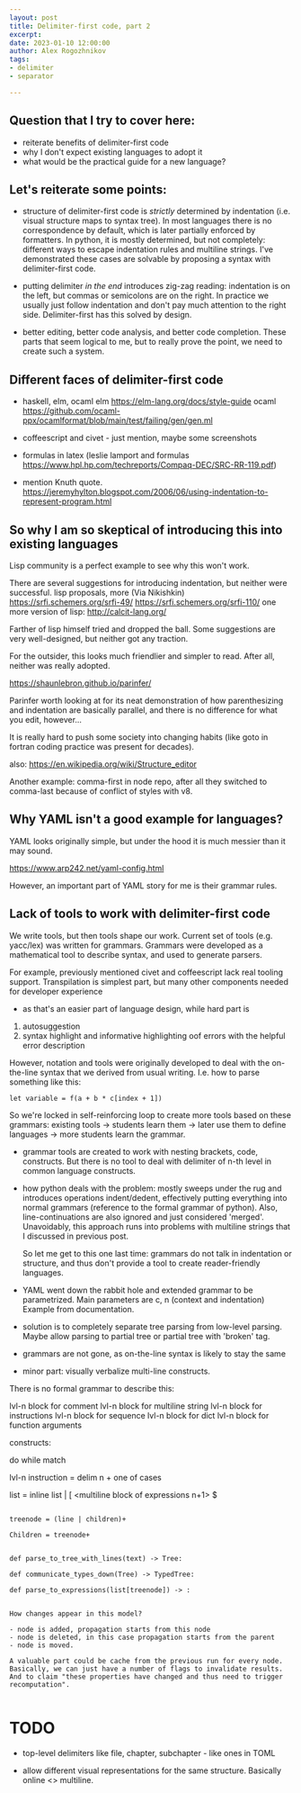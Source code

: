 ```yaml
---
layout: post
title: Delimiter-first code, part 2
excerpt: 
date: 2023-01-10 12:00:00
author: Alex Rogozhnikov
tags: 
- delimiter
- separator

---
```


<!--- styles are copied from previous post --->

<style>

.alex-boxes {
    display: flex;
    justify-content: space-around;
}
.lvl1 {
    color: darkred;
}
.lvl2 {
    color: darkgreen;
}
.lvl3 {
    color: darkblue;
}
.lvl1, .lvl2, .lvl3 {
    padding-right: 2px;
}
.lvl1:before, .lvl2:before, .lvl3:before {
    content: "<lvl";
}
.lvl1:after, .lvl2:after, .lvl3:after {
    content: ">";
}
cmnt {
    /* comments */
    display: inline;
    color: #7f9f7f;
}
strn {
    /* string literals */
    display: inline;
    color: #cc9393;
}
pnct { 
    /* punctuation */
    display: inline;
    color: #41706f;
}
kwrg {
    /* kwarg */
    display: inline;
    color: #eee;
}
hngr {
    /* hanging elements - bracket / parenthesis / start of multiline */
    display: inline;
    color: #d8f;
}
caret {
    display: inline;
}
caret:after {
    content: "Ꮖ";
    color: #AAA;
}

.precode {
    background-color: #2b2b2b; 
    color: #dcdccc;
    overflow-x: visible;
}

caret:after {
    animation: blink-animation 1.5s infinite;
}
@keyframes blink-animation {
    0%  { opacity: 0.8; }
    10% { opacity: 0.4; }
    40% { opacity: 0.4; }
    50% { opacity: 0.8; }
}
</style>



## Question that I try to cover here:

- reiterate benefits of delimiter-first code
- why I don't expect existing languages to adopt it 
- what would be the practical guide for a new language?
  

## Let's reiterate some points:

- structure of delimiter-first code is *strictly* determined by indentation (i.e. visual structure maps to syntax tree). 
  In most languages there is no correspondence by default, which is later partially enforced by formatters.
  In python, it is mostly determined, but not completely: different ways to escape indentation rules and multiline strings.
  I've demonstrated these cases are solvable by proposing a syntax with delimiter-first code.


- putting delimiter *in the end* introduces zig-zag reading:
  indentation is on the left, but commas or semicolons are on the right.
  In practice we usually just follow indentation and don't pay much attention to the right side.
  Delimiter-first has this solved by design.

- better editing, better code analysis, and better code completion.
  These parts that seem logical to me, but to really prove the point, we need to create such a system.


## Different faces of delimiter-first code

- haskell, elm, ocaml
  elm https://elm-lang.org/docs/style-guide
  ocaml https://github.com/ocaml-ppx/ocamlformat/blob/main/test/failing/gen/gen.ml

- coffeescript and civet - just mention, maybe some screenshots

- formulas in latex (leslie lamport and formulas https://www.hpl.hp.com/techreports/Compaq-DEC/SRC-RR-119.pdf)

- mention Knuth quote. https://jeremyhylton.blogspot.com/2006/06/using-indentation-to-represent-program.html

## So why I am so skeptical of introducing this into existing languages

Lisp community is a perfect example to see why this won't work.

There are several suggestions for introducing indentation, but neither were successful.
lisp proposals, more (Via Nikishkin) 
    https://srfi.schemers.org/srfi-49/
    https://srfi.schemers.org/srfi-110/
one more version of lisp:
    http://calcit-lang.org/

Farther of lisp himself tried and dropped the ball. 
Some suggestions are very well-designed, but neither got any traction.

For the outsider, this looks much friendlier and simpler to read.
After all, neither was really adopted.

https://shaunlebron.github.io/parinfer/

Parinfer worth looking at for its neat demonstration of how parenthesizing and indentation are basically parallel,
and there is no difference for what you edit, however...

It is really hard to push some society into changing habits (like goto in fortran coding practice was present for decades).

also: https://en.wikipedia.org/wiki/Structure_editor

Another example: comma-first in node repo, after all they switched to comma-last because of conflict of styles with v8.


## Why YAML isn't a good example for languages?

YAML looks originally simple, but under the hood it is much messier than it may sound.

https://www.arp242.net/yaml-config.html

However, an important part of YAML story for me is their grammar rules.


## Lack of tools to work with delimiter-first code

We write tools, but then tools shape our work.
Current set of tools (e.g. yacc/lex) was written for grammars.
Grammars were developed as a mathematical tool to describe syntax, and used to generate parsers.

For example, previously mentioned civet and coffeescript lack real tooling support.
Transpilation is simplest part, but many other components needed for developer experience
- as that's an easier part of language design, 
while hard part is 
1) autosuggestion
2) syntax highlight and informative highlighting oof errors with the helpful error description  

However, notation and tools were originally developed to deal with the on-the-line syntax that we 
derived from usual writing. I.e. how to parse something like this:

```
let variable = f(a + b * c[index + 1])
```

So we're locked in self-reinforcing loop to create more tools based on these grammars:
existing tools -> students learn them -> later use them to define languages -> more students learn the grammar.


- grammar tools are created to work with nesting brackets, code, constructs.
  But there is no tool to deal with delimiter of n-th level in common language constructs.

- how python deals with the problem: mostly sweeps under the rug and introduces operations indent/dedent, 
  effectively putting everything into normal grammars (reference to the formal grammar of python).
  Also, line-continuations are also ignored and just considered 'merged'. 
  Unavoidably, this approach runs into problems with multiline strings that I discussed in previous post.

  So let me get to this one last time: grammars do not talk in indentation or structure, 
  and thus don't provide a tool to create reader-friendly languages.

- YAML went down the rabbit hole and extended grammar to be parametrized.
  Main parameters are c, n (context and indentation)
  Example from documentation.

- solution is to completely separate tree parsing from low-level parsing. 
  Maybe allow parsing to partial tree or partial tree with 'broken' tag.

- grammars are not gone, as on-the-line syntax is likely to stay the same

- minor part: visually verbalize multi-line constructs.


There is no formal grammar to describe this:

lvl-n block for comment 
lvl-n block for multiline string
lvl-n block for instructions
lvl-n block for sequence
lvl-n block for dict
lvl-n block for function arguments


constructs:

do
while
match

lvl-n instruction = delim n + one of cases

list = inline list | [ <multiline block of expressions n+1> $




```

treenode = (line | children)+

Children = treenode+


def parse_to_tree_with_lines(text) -> Tree:

def communicate_types_down(Tree) -> TypedTree:

def parse_to_expressions(list[treenode]) -> :


How changes appear in this model?

- node is added, propagation starts from this node
- node is deleted, in this case propagation starts from the parent
- node is moved.

A valuable part could be cache from the previous run for every node.
Basically, we can just have a number of flags to invalidate results. 
And to claim "these properties have changed and thus need to trigger recomputation".


```

# TODO 

- top-level delimiters like file, chapter, subchapter - like ones in TOML

- allow different visual representations for the same structure. Basically online <> multiline.